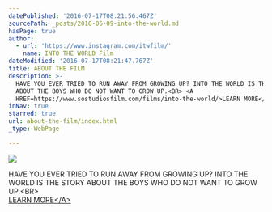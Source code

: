 ```yaml
---
datePublished: '2016-07-17T08:21:56.467Z'
sourcePath: _posts/2016-06-09-into-the-world.md
hasPage: true
author:
  - url: 'https://www.instagram.com/itwfilm/'
    name: INTO THE WORLD Film
dateModified: '2016-07-17T08:21:47.767Z'
title: ABOUT THE FILM
description: >-
  HAVE YOU EVER TRIED TO RUN AWAY FROM GROWING UP? INTO THE WORLD IS THE STORY
  ABOUT THE BOYS WHO DO NOT WANT TO GROW UP.<BR> <A
  HREF=https://www.sostudiosfilm.com/films/into-the-world/>LEARN MORE</A>
inNav: true
starred: true
url: about-the-film/index.html
_type: WebPage

---
```

![](https://the-grid-user-content.s3-us-west-2.amazonaws.com/fe2f5a91-0bc1-40cd-8dec-263909084e7a.jpg)

HAVE YOU EVER TRIED TO RUN AWAY FROM GROWING UP? INTO THE WORLD IS THE STORY ABOUT THE BOYS WHO DO NOT WANT TO GROW UP.<BR\>  
<A HREF=https://www.sostudiosfilm.com/films/into-the-world/\>LEARN MORE</A\>